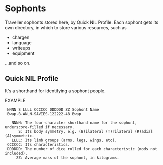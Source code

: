 # Sophonts
Traveller sophonts stored here, by Quick NIL Profile.
Each sophont gets its own directory, in which to store various resources, such as

* chargen
* language
* writeups
* equipment

...and so on.

## Quick NIL Profile

It's a shorthand for identifying a sophont people.

EXAMPLE

     NNNN S LLLL CCCCCC DDDDDD ZZ Sophont Name
     Bwap-B-ANLN-SAVIES-122222-48 Bwap
     
       NNNN: The four-character shorthand name for the sophont, underscore-filled if necessary.
          S: Its body symmetry, e.g. (B)ilateral (T)rilateral (R)adial (A)symmetric.
       LLLL: Its limb groups (arms, legs, wings, etc).
     CCCCCC: Its characteristics.
     DDDDDD: The number of dice rolled for each characteristic (mods not included).
         ZZ: Average mass of the sophont, in kilograms.
